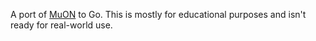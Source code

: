 A port of [MuON](https://github.com/vshymanskyy/muon) to Go. This is mostly for educational purposes and isn't ready for real-world use.
